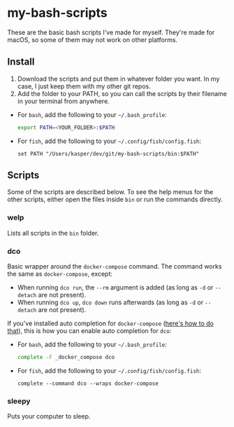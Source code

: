 # my-bash-scripts

These are the basic bash scripts I've made for myself. They're made for macOS, so some of them may not work on other platforms.

## Install

1. Download the scripts and put them in whatever folder you want. In my case, I just keep them with my other git repos.
2. Add the folder to your PATH, so you can call the scripts by their filename in your terminal from anywhere.
- For `bash`, add the following to your `~/.bash_profile`:
    ```bash
    export PATH=<YOUR_FOLDER>:$PATH
    ```
- For `fish`, add the following to your `~/.config/fish/config.fish`:
    ```fish
    set PATH "/Users/kasper/dev/git/my-bash-scripts/bin:$PATH"
    ```

## Scripts

Some of the scripts are described below. To see the help menus for the other scripts, either open the files inside `bin` or run the commands directly.

### welp
Lists all scripts in the `bin` folder.

### dco
Basic wrapper around the `docker-compose` command. The command works the same as `docker-compose`, except:
- When running `dco run`, the `--rm` argument is added (as long as `-d` or `--detach` are not present).
- When running `dco up`, `dco down` runs afterwards (as long as `-d` or `--detach` are not present).

If you've installed auto completion for `docker-compose` ([here's how to do that](https://docs.docker.com/compose/completion/)), this is how you can enable auto completion for `dco`:
- For `bash`, add the following to your `~/.bash_profile`:
    ```bash
    complete -F _docker_compose dco
    ```
- For `fish`, add the following to your `~/.config/fish/config.fish`:
    ```fish
    complete --command dco --wraps docker-compose
    ```

### sleepy
Puts your computer to sleep.
